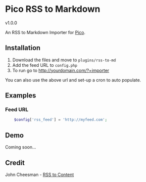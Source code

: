 # Pico RSS to Markdown
v1.0.0

An RSS to Markdown Importer for [Pico](http://pico.dev7studios.com).

## Installation
1. Download the files and move to `plugins/rss-to-md`
2. Add the feed URL to `config.php`
3. To run go to http://yourdomain.com/?=importer

You can also use the above url and set-up a cron to auto populate.

## Examples
### Feed URL
```php
    $config['rss_feed'] = 'http://myfeed.com';
```
## Demo
Coming soon...

## Credit
John Cheesman - [RSS to Content](https://github.com/john-cheesman/pico-rss-content)